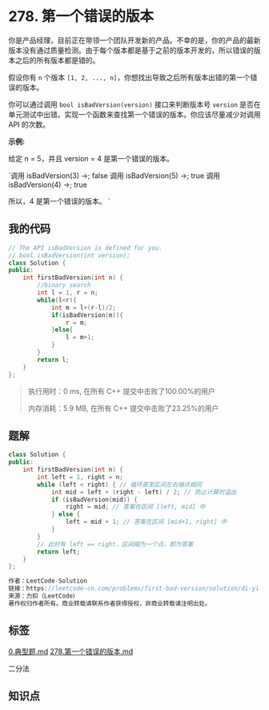 # 278. 第一个错误的版本
你是产品经理，目前正在带领一个团队开发新的产品。不幸的是，你的产品的最新版本没有通过质量检测。由于每个版本都是基于之前的版本开发的，所以错误的版本之后的所有版本都是错的。

假设你有 `n` 个版本 `[1, 2, ..., n]`，你想找出导致之后所有版本出错的第一个错误的版本。

你可以通过调用 `bool isBadVersion(version)` 接口来判断版本号 `version` 是否在单元测试中出错。实现一个函数来查找第一个错误的版本。你应该尽量减少对调用 API 的次数。

**示例:**

给定 n = 5，并且 version = 4 是第一个错误的版本。

`调用 isBadVersion(3) ->; false
调用 isBadVersion(5) ->; true
调用 isBadVersion(4) ->; true

所以，4 是第一个错误的版本。 `

## 我的代码

```c++
// The API isBadVersion is defined for you.
// bool isBadVersion(int version);
class Solution {
public:
    int firstBadVersion(int n) {
        //binary search
        int l = 1, r = n;
        while(l<r){
            int m = l+(r-l)/2;
            if(isBadVersion(m)){
                r = m;
            }else{
                l = m+1;
            }
        }
        return l;
    }
};
```
> 执行用时：0 ms, 在所有 C++ 提交中击败了100.00%的用户
>
> 内存消耗：5.9 MB, 在所有 C++ 提交中击败了23.25%的用户

## 题解

```c++
class Solution {
public:
    int firstBadVersion(int n) {
        int left = 1, right = n;
        while (left < right) { // 循环直至区间左右端点相同
            int mid = left + (right - left) / 2; // 防止计算时溢出
            if (isBadVersion(mid)) {
                right = mid; // 答案在区间 [left, mid] 中
            } else {
                left = mid + 1; // 答案在区间 [mid+1, right] 中
            }
        }
        // 此时有 left == right，区间缩为一个点，即为答案
        return left;
    }
};

作者：LeetCode-Solution
链接：https://leetcode-cn.com/problems/first-bad-version/solution/di-yi-ge-cuo-wu-de-ban-ben-by-leetcode-s-pf8h/
来源：力扣（LeetCode）
著作权归作者所有。商业转载请联系作者获得授权，非商业转载请注明出处。
```

## 标签
[0.典型题.md](0.典型题.md)
[278.第一个错误的版本.md](278.第一个错误的版本.md)

二分法

## 知识点
